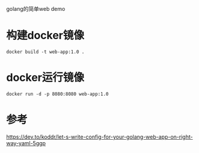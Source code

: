 golang的简单web demo
# 构建docker镜像
```
docker build -t web-app:1.0 .
```
# docker运行镜像
```
docker run -d -p 8080:8080 web-app:1.0
```
# 参考
https://dev.to/koddr/let-s-write-config-for-your-golang-web-app-on-right-way-yaml-5ggp